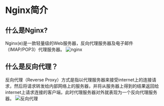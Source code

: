 # Nginx简介

## 什么是Nginx?
Nginx(e)是一款轻量级的Web服务器，反向代理服务器及电子邮件（IMAP/POP3）代理服务器。
![nginx](https://raw.githubusercontent.com/dunwu/images/dev/cs/web/nginx/nginx.jpg)

## 什么是反向代理？
反向代理（Reverse Proxy）方式是指以代理服务器来接受internet上的连接请求，然后将请求转发给内部网络上的服务器，并将从服务器上得到的结果返回给internet上请求连接的客户端，此时代理服务器对外就表现为一个反向代理服务器。
![反向代理](https://raw.githubusercontent.com/dunwu/images/dev/cs/web/nginx/reverse-proxy.png)